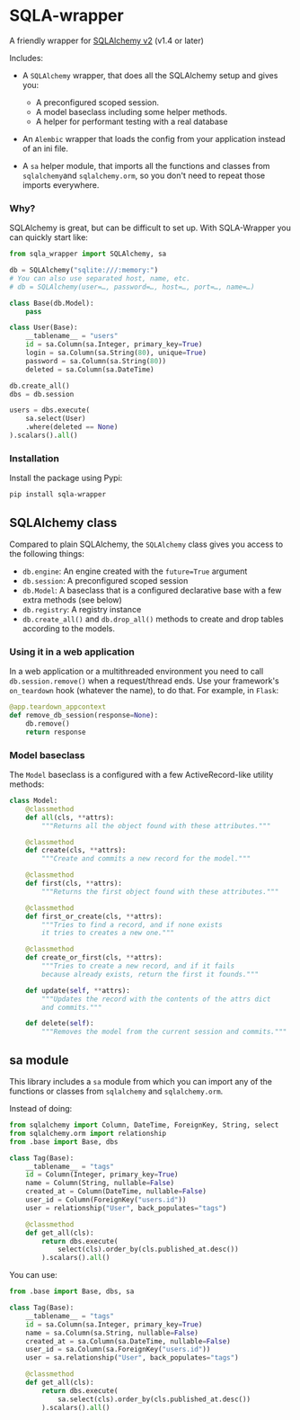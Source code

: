 # SQLA-wrapper

A friendly wrapper for [SQLAlchemy v2](https://docs.sqlalchemy.org/en/14/glossary.html#term-2.0-style) (v1.4 or later)

Includes:

- A `SQLAlchemy` wrapper, that does all the SQLAlchemy setup and gives you:
    - A preconfigured scoped session.
    - A model baseclass including some helper methods.
    - A helper for performant testing with a real database

- An `Alembic` wrapper that loads the config from your application instead of an ini file.

- A `sa` helper module, that imports all the functions and classes from `sqlalchemy`and `sqlalchemy.orm`,
so you don't need to repeat those imports everywhere.


### Why?

SQLAlchemy is great, but can be difficult to set up. With SQLA-Wrapper you can quickly start like:

```python
from sqla_wrapper import SQLAlchemy, sa

db = SQLAlchemy("sqlite:///:memory:")
# You can also use separated host, name, etc.
# db = SQLAlchemy(user=…, password=…, host=…, port=…, name=…)

class Base(db.Model):
    pass

class User(Base):
    __tablename__ = "users"
    id = sa.Column(sa.Integer, primary_key=True)
    login = sa.Column(sa.String(80), unique=True)
    password = sa.Column(sa.String(80))
    deleted = sa.Column(sa.DateTime)

db.create_all()
dbs = db.session

users = dbs.execute(
    sa.select(User)
    .where(deleted == None)
).scalars().all()
```


### Installation

Install the package using Pypi:

```bash
pip install sqla-wrapper
```

## SQLAlchemy class

Compared to plain SQLAlchemy, the `SQLAlchemy` class gives you access to the following things:

- `db.engine`: An engine created with the `future=True` argument
- `db.session`: A preconfigured scoped session
- `db.Model`: A baseclass that is a configured declarative base with a few extra methods (see below)
- `db.registry`: A registry instance
- `db.create_all()` and `db.drop_all()` methods to create and drop tables according to the models.

### Using it in a web application

In a web application or a multithreaded environment you need to call `db.session.remove()` when a request/thread ends. Use your framework's `on_teardown` hook (whatever the name), to do that. For example, in `Flask`:

```python
@app.teardown_appcontext
def remove_db_session(response=None):
    db.remove()
    return response
```

### Model baseclass

The `Model` baseclass is a configured with a few ActiveRecord-like utility methods:

```python
class Model:
    @classmethod
    def all(cls, **attrs):
        """Returns all the object found with these attributes."""

    @classmethod
    def create(cls, **attrs):
        """Create and commits a new record for the model."""

    @classmethod
    def first(cls, **attrs):
        """Returns the first object found with these attributes."""

    @classmethod
    def first_or_create(cls, **attrs):
        """Tries to find a record, and if none exists
        it tries to creates a new one."""

    @classmethod
    def create_or_first(cls, **attrs):
        """Tries to create a new record, and if it fails
        because already exists, return the first it founds."""

    def update(self, **attrs):
        """Updates the record with the contents of the attrs dict
        and commits."""

    def delete(self):
        """Removes the model from the current session and commits."""
```

## sa module

This library includes a `sa` module from which you can import any of the functions or classes from `sqlalchemy` and `sqlalchemy.orm`.

Instead of doing:

```python
from sqlalchemy import Column, DateTime, ForeignKey, String, select
from sqlalchemy.orm import relationship
from .base import Base, dbs

class Tag(Base):
    __tablename__ = "tags"
    id = Column(Integer, primary_key=True)
    name = Column(String, nullable=False)
    created_at = Column(DateTime, nullable=False)
    user_id = Column(ForeignKey("users.id"))
    user = relationship("User", back_populates="tags")

    @classmethod
    def get_all(cls):
        return dbs.execute(
            select(cls).order_by(cls.published_at.desc())
        ).scalars().all()
```

You can use:

```python
from .base import Base, dbs, sa

class Tag(Base):
    __tablename__ = "tags"
    id = sa.Column(sa.Integer, primary_key=True)
    name = sa.Column(sa.String, nullable=False)
    created_at = sa.Column(sa.DateTime, nullable=False)
    user_id = sa.Column(sa.ForeignKey("users.id"))
    user = sa.relationship("User", back_populates="tags")

    @classmethod
    def get_all(cls):
        return dbs.execute(
            sa.select(cls).order_by(cls.published_at.desc())
        ).scalars().all()
```
